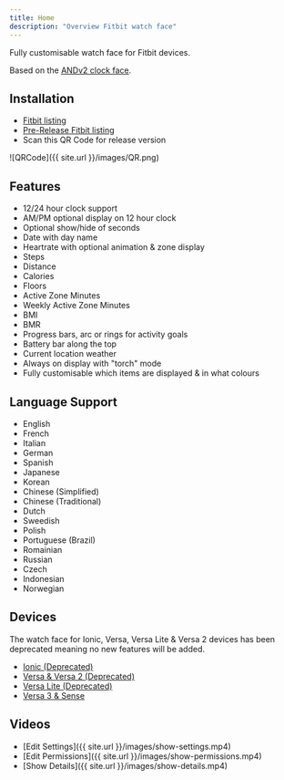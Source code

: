 ```yaml
---
title: Home
description: "Overview Fitbit watch face"
---
```


Fully customisable watch face for Fitbit devices.

Based on the [ANDv2 clock face](https://github.com/ahsandar/ANDv2).

## Installation

* [Fitbit listing](https://gallery.fitbit.com/details/7c4f7506-8ed8-4eb9-84e3-28b85671f26b)
* [Pre-Release Fitbit listing](https://gallery.fitbit.com/details/6d80c169-94c5-4105-b9dc-98df99b798cd)
* Scan this QR Code for release version

![QRCode]({{ site.url }}/images/QR.png)

## Features

* 12/24 hour clock support
* AM/PM optional display on 12 hour clock
* Optional show/hide of seconds
* Date with day name
* Heartrate with optional animation & zone display
* Steps
* Distance
* Calories
* Floors
* Active Zone Minutes
* Weekly Active Zone Minutes
* BMI
* BMR
* Progress bars, arc or rings for activity goals
* Battery bar along the top
* Current location weather
* Always on display with "torch" mode
* Fully customisable which items are displayed & in what colours

## Language Support

* English
* French
* Italian
* German
* Spanish
* Japanese
* Korean
* Chinese (Simplified)
* Chinese (Traditional)
* Dutch
* Sweedish
* Polish
* Portuguese (Brazil)
* Romainian
* Russian
* Czech
* Indonesian
* Norwegian

## Devices

The watch face for Ionic, Versa, Versa Lite & Versa 2 devices has been deprecated meaning no new features will be added.

* [Ionic (Deprecated)](screenshots/348x250)
* [Versa & Versa 2 (Deprecated)](screenshots/300x300)
* [Versa Lite (Deprecated)](screenshots/300x300-lite)
* [Versa 3 & Sense](screenshots/336x336)

## Videos

* [Edit Settings]({{ site.url }}/images/show-settings.mp4)
* [Edit Permissions]({{ site.url }}/images/show-permissions.mp4)
* [Show Details]({{ site.url }}/images/show-details.mp4)
